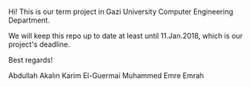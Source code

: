 Hi! This is our term project in Gazi University Computer Engineering Department.

We will keep this repo up to date at least until 11.Jan.2018, which is our project's deadline.

Best regards!

Abdullah Akalın
Karim El-Guermai
Muhammed Emre Emrah
